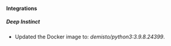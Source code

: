 #### Integrations
##### Deep Instinct
- Updated the Docker image to: *demisto/python3:3.9.8.24399*.
